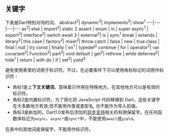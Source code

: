 ## 关键字
下表是Dart特别对待的词。
abstract<sup>2</sup>| dynamic<sup>2</sup>| implements<sup>2</sup>| show<sup>1</sup>
---|---|---|---
as<sup>2</sup>| else | import<sup>2</sup>| static 2
assert | enum | in | super
async<sup>1</sup> | export<sup>2</sup>| interface<sup>2</sup>| switch
await 3 | external<sup>2</sup>| is | sync<sup>1</sup>
break | extends | library<sup>2</sup>| this
case | factory<sup>2</sup>| mixin<sup>2</sup>| throw
catch | false | new | true
class | final | null | try
const | finally | on<sup>1</sup> | typedef<sup>2</sup>
continue | for | operator<sup>2</sup>| var
covariant<sup>2</sup>| Function<sup>2</sup>| part<sup>2</sup>| void
default | get<sup>2</sup>| rethrow | while
deferred<sup>2</sup>| hide<sup>1</sup> | return | with
do | if | set<sup>2</sup>| yield<sup>3</sup>

避免使用表里的词用于标识符。不过，在必要条件下可以使用角标标记的词用作标识符：
- 角标1是上**下文关键词**。意味着只作用在特殊地方。在其他地方可以是有效的标识符。
- 角标2是内置标识符。为了简化将 JavaScript 代码移植到 Dart，这些关键字在大多数地方有效,但不能用作类或类型名, 也不能作为导入前缀。
- 角标3是新加的。Dart1.0发布后添加的[异步支持](https://www.dartlang.org/guides/language/language-tour#asynchrony-support)相关的有限保留字。在任何函数体标记为`async`、`async*`或`sync*`中，不能使用`await`或`yield`。

在表中的其他词是保留字，不能用作标识符。